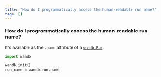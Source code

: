```yaml
---
title: "How do I programmatically access the human-readable run name?"
tags: []
---
```


### How do I programmatically access the human-readable run name?
It's available as the `.name` attribute of a [`wandb.Run`](../../ref/python/run.md).

```python
import wandb

wandb.init()
run_name = wandb.run.name
```